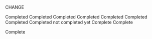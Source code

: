 <!-- sudo iptables -t nat -A PREROUTING -i eth0 -p tcp --dport 80 -j REDIRECT --to-port 3000 -->


<!-- Today Changes  -->
CHANGE

<!-- add one more field field will be like password  --> Completed

<!-- when enter student data  in the field and they will get a pincode on both email with diffrent pincode   --> Completed

<!-- if anyone forgot his pincode then center head and admin can change his pincode with reset botton which is be on edit part  -->

<!-- if any teacher login then he can look only his data with there email and password --> Completed

<!-- add new class --> Completed

<!-- add one more field with timing on add new class page --> Completed





<!-- first priority is add new class wla work --> Completed
<!--  -->
<!-- the second priority is student management with ganrate pin --> Completed


<!-- and the forth priority is fix the all UI  --> Completed

<!-- day end report is not completed yet-->

<!-- change the button value with add class -->

<!-- you are about to add a new class  -->

<!-- have to remove all msg and edit with are you sure? -->

<!-- after seleted batch it will show side on seletc batch button -->

<!-- count total number of class and actuall number of class will be show after add new class -->

<!-- I have to create all the data who will add new class  -->

<!-- Third priority is add day end report -->  not completed yet

<!-- I have to change the database server  -->

<!-- table name is UCMAS Classess  -->






<!-- In day end report -->

<!-- in date field should be by defoult today's date --> Complete

<!-- change the button value with Genrate report  -->  Complete
Complete
<!-- class record table

Batch ID UUID .//d dsf sf/sdf/s/f/a/f/a/f/a/////////sdf/s/
Batch Name
center
class date
class add by teacher name
current number of class

absent record

student id
date
batch name
center name
student name

1) in first table should be display all the batch which are shedule for the selected date Batch master table 
will not show center, id, Batch Day and Date
 -->

<!-- 2) in second table should be display actuall class batch for the selected date and that will come from class record table -->

<!-- 3) in third table should be display student data this will come from chack_val table  -->

<!-- 4) in forth table should be display from absent record table  -->

<!-- add the colum in day end report with batch name    -->


<!-- remove pagination -->
